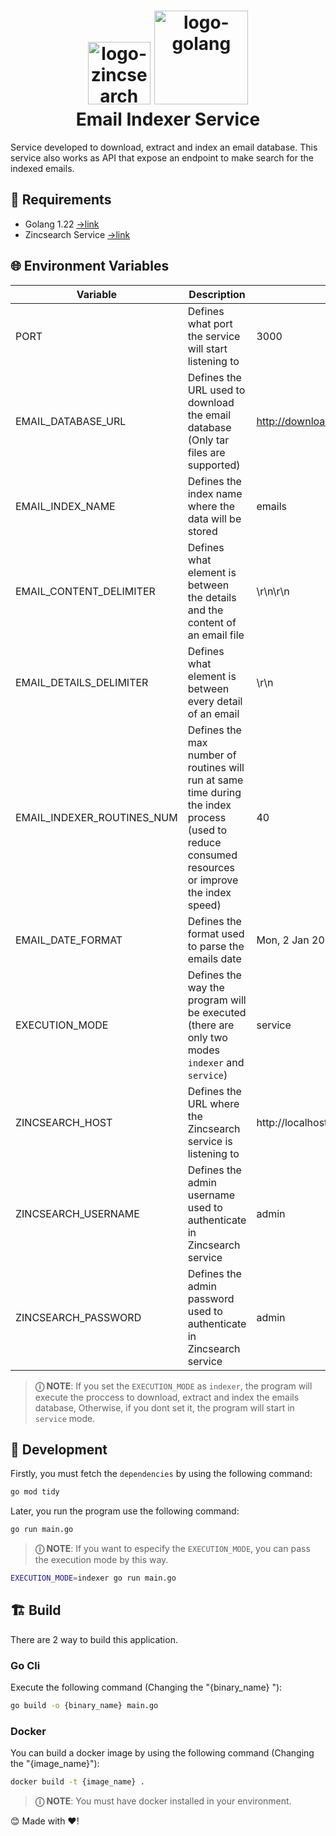 <h1 align="center">
  <img alt="logo-zincsearch" src="https://zincsearch-docs.zinc.dev/images/zinc.png" width="100px"/>
  <img alt="logo-golang" src="https://go.dev/images/go-logo-blue.svg" width="150px"/>
  <br/>
  Email Indexer Service
</h1>

Service developed to download, extract and index an email database. This service also works as API that expose an endpoint to make search for the indexed emails.

## 📄 Requirements
* Golang 1.22 [→link](https://go.dev/dl/)
* Zincsearch Service [→link](https://zincsearch-docs.zinc.dev/installation/)

## 🌐 Environment Variables
| Variable                   | Description                                                                                                                                      | Default Value                                                  |
|----------------------------|--------------------------------------------------------------------------------------------------------------------------------------------------|----------------------------------------------------------------|
| PORT                       | Defines what port the service will start listening to                                                                                            | 3000                                                           |
| EMAIL_DATABASE_URL         | Defines the URL used to download the email database (Only tar files are supported)                                                               | http://download.srv.cs.cmu.edu//~enron/enron_mail_20110402.tgz |
| EMAIL_INDEX_NAME           | Defines the index name where the data will be stored                                                                                             | emails                                                         |
| EMAIL_CONTENT_DELIMITER    | Defines what element is between the details and the content of an email file                                                                     | \\r\\n\\r\\n                                                   |
| EMAIL_DETAILS_DELIMITER    | Defines what element is between every detail of an email                                                                                         | \\r\\n                                                         |
| EMAIL_INDEXER_ROUTINES_NUM | Defines the max number of routines will run at same time during the index process (used to reduce consumed resources or improve the index speed) | 40                                                             |
| EMAIL_DATE_FORMAT          | Defines the format used to parse the emails date                                                                                                 | Mon, 2 Jan 2006 15:04:05 -0700 (MST)                           |
| EXECUTION_MODE             | Defines the way the program will be executed (there are only two modes `indexer` and `service`)                                                  | service                                                        |
| ZINCSEARCH_HOST            | Defines the URL where the Zincsearch service is listening to                                                                                     | http://localhost:4080                                          |
| ZINCSEARCH_USERNAME        | Defines the admin username used to authenticate in Zincsearch service                                                                            | admin                                                          |
| ZINCSEARCH_PASSWORD        | Defines the admin password used to authenticate in Zincsearch service                                                                            | admin                                                          |

>**ⓘ NOTE**: If you set the `EXECUTION_MODE` as `indexer`, the program will execute the proccess to download, extract and index the emails database, Otherwise, if you dont set it, the program will start in `service` mode.

## 🧩 Development
Firstly, you must fetch the `dependencies` by using the following command:
```bash
go mod tidy
```

Later, you run the program use the following command:
```bash
go run main.go
```
>**ⓘ NOTE**: If you want to especify the `EXECUTION_MODE`, you can pass the execution mode by this way.
```bash
EXECUTION_MODE=indexer go run main.go
```


## 🏗️ Build
There are 2 way to build this application.

### Go Cli
Execute the following command (Changing the "{binary_name} "):
```bash
go build -o {binary_name} main.go
```

### Docker
You can build a docker image by using the following command (Changing the "{image_name}"):
```bash
docker build -t {image_name} .
```
>**ⓘ NOTE**: You must have docker installed in your environment.


 😊 Made with ❤️!
